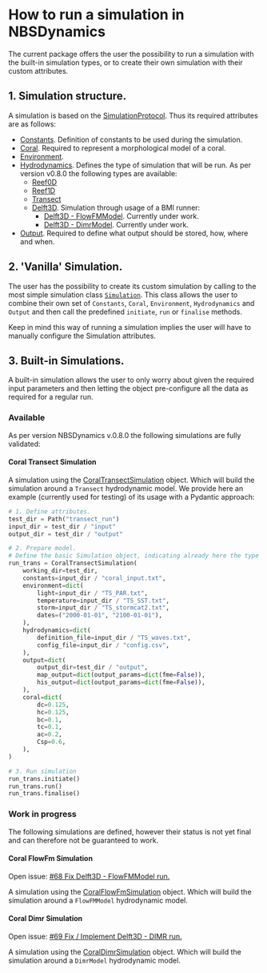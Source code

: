 # How to run a simulation in NBSDynamics

The current package offers the user the possibility to run a simulation with the built-in simulation types, or to create their own simulation with their custom attributes.

## 1. Simulation structure.
A simulation is based on the [SimulationProtocol](../../reference/core/simulation/simulation/#simulation-protocol). Thus its required attributes are as follows:

* [Constants](../../reference/core/common/common/#constants). Definition of constants to be used during the simulation.
* [Coral](../../reference/coral/coral/#coral-model). Required to represent a morphological model of a coral.
* [Environment](../../reference/core/common/common/#environment).
* [Hydrodynamics](../../reference/core/hydrodynamics/hydromodels/). Defines the type of simulation that will be run. As per version v0.8.0 the following types are available:
    * [Reef0D](../../reference/core/hydrodynamics/hydromodels/#reef-0d)
    * [Reef1D](../../reference/core/hydrodynamics/hydromodels/#reef-1d)
    * [Transect](../../reference/core/hydrodynamics/hydromodels/#transect)
    * [Delft3D](../../reference/core/hydrodynamics/hydromodels/#delft3d). Simulation through usage of a BMI runner:
        * [Delft3D - FlowFMModel](../../reference/core/hydrodynamics/hydromodels/#src.core.hydrodynamics.delft3d.FlowFmModel). Currently under work.
        * [Delft3D - DimrModel](../../reference/core/hydrodynamics/hydromodels/#src.core.hydrodynamics.delft3d.DimrModel). Currently under work.
* [Output](../../reference/core/output/output/#wrapper). Required to define what output should be stored, how, where and when.

## 2. 'Vanilla' Simulation.
The user has the possibility to create its custom simulation by calling to the most simple simulation class [`Simulation`](../../reference/core/simulation/simulation/#src.core.simulation.base_simulation.Simulation). This class allows the user to combine their own set of `Constants`, `Coral`, `Environment`, `Hydrodynamics` and `Output` and then call the predefined `initiate`, `run` or `finalise` methods.

Keep in mind this way of running a simulation implies the user will have to manually configure the Simulation attributes.

## 3. Built-in Simulations.
A built-in simulation allows the user to only worry about given the required input parameters and then letting the object pre-configure all the data as required for a regular run.

### Available
As per version NBSDynamics v.0.8.0 the following simulations are fully validated:
#### Coral Transect Simulation
A simulation using the [CoralTransectSimulation](../../reference/simulation/simulation/#coral-transect) object. Which will build the simulation around a `Transect` hydrodynamic model. We provide here an example (currently used for testing) of its usage with a Pydantic approach:
```python
# 1. Define attributes.
test_dir = Path("transect_run")
input_dir = test_dir / "input"
output_dir = test_dir / "output"

# 2. Prepare model.
# Define the basic Simulation object, indicating already here the type of hydrodynamics
run_trans = CoralTransectSimulation(
    working_dir=test_dir,
    constants=input_dir / "coral_input.txt",
    environment=dict(
        light=input_dir / "TS_PAR.txt",
        temperature=input_dir / "TS_SST.txt",
        storm=input_dir / "TS_stormcat2.txt",
        dates=("2000-01-01", "2100-01-01"),
    ),
    hydrodynamics=dict(
        definition_file=input_dir / "TS_waves.txt",
        config_file=input_dir / "config.csv",
    ),
    output=dict(
        output_dir=test_dir / "output",
        map_output=dict(output_params=dict(fme=False)),
        his_output=dict(output_params=dict(fme=False)),
    ),
    coral=dict(
        dc=0.125,
        hc=0.125,
        bc=0.1,
        tc=0.1,
        ac=0.2,
        Csp=0.6,
    ),
)

# 3. Run simulation
run_trans.initiate()
run_trans.run()
run_trans.finalise()
```

### Work in progress
The following simulations are defined, however their status is not yet final and can therefore not be guaranteed to work.

#### Coral FlowFm Simulation
Open issue: [#68 Fix Delft3D - FlowFMModel run.](https://github.com/Deltares/NBSDynamics/issues/68)

A simulation using the [CoralFlowFmSimulation](reference/simulation/simulation/#src.biota_models.coral.simulation.coral_delft3d_simulation.CoralFlowFmSimulation) object. Which will build the simulation around a `FlowFMModel` hydrodynamic model.

#### Coral Dimr Simulation
Open issue: [#69 Fix / Implement Delft3D - DIMR run.](https://github.com/Deltares/NBSDynamics/issues/69)

A simulation using the [CoralDimrSimulation](../../reference/simulation/simulation/#src.biota_models.coral.simulation.coral_delft3d_simulation.CoralDimrSimulation) object. Which will build the simulation around a `DimrModel` hydrodynamic model.
